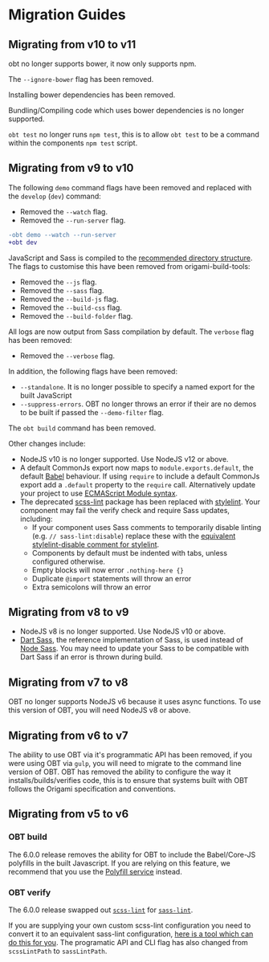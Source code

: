 # Migration Guides

## Migrating from v10 to v11

obt no longer supports bower, it now only supports npm.

The `--ignore-bower` flag has been removed.

Installing bower dependencies has been removed.

Bundling/Compiling code which uses bower dependencies is no longer supported.



`obt test` no longer runs `npm test`, this is to allow `obt test` to be a command within the components `npm test` script.


## Migrating from v9 to v10
The following `demo` command flags have been removed and replaced with the `develop` (`dev`) command:
- Removed the `--watch` flag.
- Removed the `--run-server` flag.

```diff
-obt demo --watch --run-server
+obt dev
```

JavaScript and Sass is compiled to the [recommended directory structure](https://origami.ft.com/spec/v1/components/#files-and-folder-structure). The flags to customise this have been removed from origami-build-tools:
- Removed the `--js` flag.
- Removed the `--sass` flag.
- Removed the `--build-js` flag.
- Removed the `--build-css` flag.
- Removed the `--build-folder` flag.

All logs are now output from Sass compilation by default. The `verbose` flag has been removed:
- Removed the `--verbose` flag.

In addition, the following flags have been removed:
- `--standalone`. It is no longer possible to specify a named export for the built JavaScript
- `--suppress-errors`. OBT no longer throws an error if their are no demos to be built if passed the `--demo-filter` flag.

The `obt build` command has been removed.

Other changes include:
- NodeJS v10 is no longer supported. Use NodeJS v12 or above.
- A default CommonJs export now maps to `module.exports.default`, the default [Babel](https://babeljs.io/) behaviour. If using `require` to include a default CommonJs export add a `.default` property to the `require` call. Alternatively update your project to use [ECMAScript Module syntax](https://developer.mozilla.org/en-US/docs/Web/JavaScript/Guide/Modules).
- The deprecated [scss-lint](https://github.com/sasstools/sass-lint) package has been replaced with [stylelint](https://github.com/stylelint/stylelint). Your component may fail the verify check and require Sass updates, including:
	- If your component uses Sass comments to temporarily disable linting (e.g. `// sass-lint:disable`) replace these with the [equivalent stylelint-disable comment for stylelint](https://stylelint.io/user-guide/ignore-code).
	- Components by default must be indented with tabs, unless configured otherwise.
	- Empty blocks will now error `.nothing-here {}`
	- Duplicate `@import` statements will throw an error
	- Extra semicolons will throw an error


## Migrating from v8 to v9
- NodeJS v8 is no longer supported. Use NodeJS v10 or above.
- [Dart Sass](https://github.com/sass/dart-sass), the reference implementation of Sass, is used instead of [Node Sass](https://github.com/sass/node-sass). You may need to update your Sass to be compatible with Dart Sass if an error is thrown during build.


## Migrating from v7 to v8

OBT no longer supports NodeJS v6 because it uses async functions. To use this version of OBT, you will need NodeJS v8 or above.


## Migrating from v6 to v7

The ability to use OBT via it's programmatic API has been removed, if you were using OBT via `gulp`, you will need to migrate to the command line version of OBT.
OBT has removed the ability to configure the way it installs/builds/verifies code, this is to ensure that systems built with OBT follows the Origami specification and conventions.



## Migrating from v5 to v6

### OBT build
The 6.0.0 release removes the ability for OBT to include the Babel/Core-JS polyfills in the built Javascript. If you are relying on this feature, we recommend that you use the [Polyfill service](https://polyfill.io) instead.


### OBT verify
The 6.0.0 release swapped out [`scss-lint`](https://www.npmjs.com/package/gulp-scss-lint) for [`sass-lint`](https://www.npmjs.com/package/gulp-sass-lint).

If you are supplying your own custom scss-lint configuration you need to convert it to an equivalent sass-lint configuration, [here is a tool which can do this for you](https://sasstools.github.io/make-sass-lint-config/). The programatic API and CLI flag has also changed from `scssLintPath` to `sassLintPath`.

